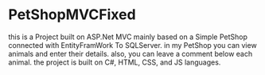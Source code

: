 # PetShopMVCFixed

this is a Project built on ASP.Net MVC mainly based on a Simple PetShop connected with EntityFramWork To SQLServer.
in my PetShop you can view animals and enter their details. also, you can leave a comment below each animal.
the project is built on C#, HTML, CSS, and JS languages.
